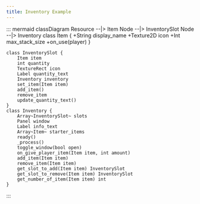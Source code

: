 ```yaml
---
title: Inventory Example
---
```

::: mermaid
classDiagram
    Resource --|> Item
    Node --|> InventorySlot
    Node --|> Inventory
    class Item {
        +String     display_name
        +Texture2D  icon
        +Int        max_stack_size
        +on_use(player)
    }

    class InventorySlot {
        Item item
        int quantity
        TextureRect icon
        Label quantity_text
        Inventory inventory
        set_item(Item item)
        add_item()
        remove_item
        update_quantity_text()
    }
    class Inventory {
        Array~InventorySlot~ slots
        Panel window
        Label info_text
        Array~Item~ starter_items
        ready()
        _process()
        toggle_window(bool open)
        on_give_player_item(Item item, int amount)
        add_item(Item item)
        remove_item(Item item)
        get_slot_to_add(Item item) InventorySlot
        get_slot_to_remove(Item item) InventorySlot
        get_number_of_item(Item item) int
    }
::: 